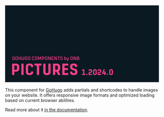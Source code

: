 ![](./documentation/header-card.png)

This component for [GoHugo](https://gohugo.io/) adds partials and shortcodes to handle images on your website. It offers responsive image formats and optimized loading based on current browser abilities.

Read more about it [in the documentation](https://kollitsch.dev/gohugo/pictures/).
